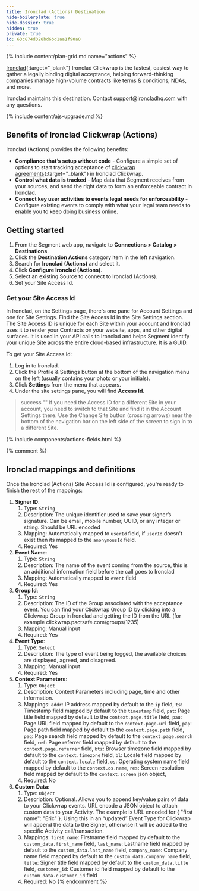 ```yaml
---
title: Ironclad (Actions) Destination
hide-boilerplate: true
hide-dossier: true
hidden: true
private: true
id: 63c874d328bd6bd1aa1f90a0 
---
```



{% include content/plan-grid.md name="actions" %}

[Ironclad](https://ironcladapp.com/product/clickwrap/){:target="_blank"} Ironclad Clickwrap is the fastest, easiest way to gather a legally binding digital acceptance, helping forward-thinking companies manage high-volume contracts like terms & conditions, NDAs, and more. 

Ironclad maintains this destination. Contact [support@ironcladhq.com](mailto:support@ironcladhq.com) with any questions.


{% include content/ajs-upgrade.md %}

## Benefits of Ironclad Clickwrap (Actions)

Ironclad (Actions) provides the following benefits:

- **Compliance that’s setup without code** - Configure a simple set of options to start tracking acceptance of [clickwrap agreements](https://ironcladapp.com/product/clickwrap/){:target="_blank"} in Ironclad Clickwrap. 
- **Control what data is tracked** - Map data that Segment receives from your sources, and send the right data to form an enforceable contract in Ironclad.
- **Connect key user activities to events legal needs for enforceability** - Configure existing events to comply with what your legal team needs to enable you to keep doing business online.


## Getting started

1. From the Segment web app, navigate to **Connections > Catalog > Destinations**.
2. Click the **Destination Actions** category item in the left navigation.
3. Search for **Ironclad (Actions)** and select it.
4. Click **Configure Ironclad (Actions)**.
5. Select an existing Source to connect to Ironclad (Actions).
6. Set your Site Access Id. 


### Get your Site Access Id
In Ironclad, on the Settings page, there's one pane for Account Settings and one for Site Settings. Find the Site Access Id in the Site Settings section. The Site Access ID is unique for each Site within your account and Ironclad uses it to render your Contracts on your website, apps, and other digital surfaces. It is used in your API calls to Ironclad and helps Segment identify your unique Site across the entire cloud-based infrastructure. It is a GUID.


To get your Site Access Id:
1. Log in to Ironclad.
2. Click the Profile & Settings button at the bottom of the navigation menu on the left (usually contains your photo or your initials).
3. Click **Settings** from the menu that appears. 
4. Under the site settings pane, you will find **Access Id**.

> success ""
> If you need the Access ID for a different Site in your account, you need to switch to that Site and find it in the Account Settings there. Use the Change Site button (crossing arrows) near the bottom of the navigation bar on the left side of the screen to sign in to a different Site.

{% include components/actions-fields.html %}




{% comment %}
## Ironclad mappings and definitions

Once the Ironclad (Actions) Site Access Id is configured, you're ready to finish the rest of the mappings:

1. **Signer ID**:
    1. Type: `String`
    2. Description: The unique identifier used to save your signer’s signature. Can be email, mobile number, UUID, or any integer or string. Should be URL encoded
    3. Mapping: Automatically mapped to `userId` field, if `userId` doesn't exist then its mapped to the `anonymousId` field.
    4. Required: Yes
2. **Event Name**:
    1. Type: `String`
    2. Description: The name of the event coming from the source, this is an additional information field before the call goes to Ironclad
    3. Mapping: Automatically mapped to `event` field
    4. Required: Yes
3. **Group Id**:
    1. Type: `String`
    2. Description: The ID of the Group associated with the acceptance event. You can find your Clickwrap Group ID by clicking into a Clickwrap Group in Ironclad and getting the ID from the URL (for example clickwrap.pactsafe.com/groups/1235)
    3. Mapping: Manual input
    4. Required: Yes
3. **Event Type**:
    1. Type: `Select`
    2. Description: The type of event being logged, the available choices are displayed, agreed, and disagreed.
    3. Mapping: Manual input
    4. Required: Yes
4. **Context Parameters**:
    1. Type: `Object`
    2. Description: Context Parameters including page, time and other information.
    3. Mappings: 
        `addr`: IP address mapped by default to the `ip` field,
        `ts`: Timestamp field mapped by default to the `timestamp` field,
        `pat`: Page title field mapped by default to the `context.page.title` field,
        `pau`: Page URL field mapped by default to the `context.page.url` field,
        `pap`: Page path field mapped by default to the `context.page.path` field,
        `paq`: Page search field mapped by default to the `context.page.search` field,
        `ref`: Page referrer field mapped by default to the `context.page.referrer` field,
        `btz`: Browser timezone field mapped by default to the `context.timezone` field,
        `bl`: Locale field mapped by default to the `context.locale` field,
        `os`: Operating system name field mapped by default to the `context.os.name`,
        `res`: Screen resolution field mapped by default to the `context.screen` json object,
    4. Required: No
4. **Custom Data**:
    1. Type: `Object`
    2. Description: Optional. Allows you to append key/value pairs of data to your Clickwrap events. URL encode a JSON object to attach custom data to your Activity. The example is URL encoded for { "first name": "Eric" }. Using this in an “updated” Event Type for Clickwrap will append the data to the Signer, otherwise it will be added to the specific Activity call/transaction.
    3. Mappings: 
        `first_name`: Firstname field mapped by default to the `custom_data.first_name` field,
        `last_name`: Lastname field mapped by default to the `custom_data.last_name` field,
        `company_name`: Company name field mapped by default to the `custom_data.company_name` field,
        `title`: Signer title field mapped by default to the `custom_data.title` field,
        `customer_id`: Customer id field mapped by default to the `custom_data.customer_id` field
    4. Required: No
{% endcomment %}
